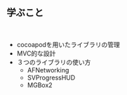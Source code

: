##  学ぶこと

<br />

* cocoapodを用いたライブラリの管理
* MVC的な設計
* ３つのライブラリの使い方
  * AFNetworking
  * SVProgressHUD
  * MGBox2